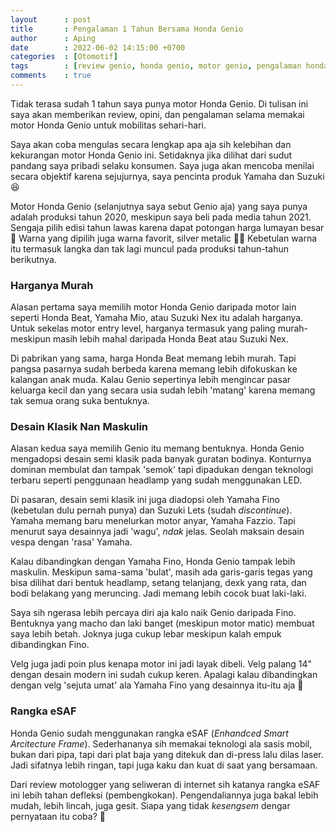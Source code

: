 ```yaml
---
layout      : post
title       : Pengalaman 1 Tahun Bersama Honda Genio
author      : Aping
date        : 2022-06-02 14:15:00 +0700
categories  : [Otomotif]
tags        : [review genio, honda genio, motor genio, pengalaman honda genio, test ride genio, test drive genio]
comments    : true
---
```

Tidak terasa sudah 1 tahun saya punya motor Honda Genio. Di tulisan ini saya akan memberikan review, opini, dan pengalaman selama memakai motor Honda Genio untuk mobilitas sehari-hari.

Saya akan coba mengulas secara lengkap apa aja sih kelebihan dan kekurangan motor Honda Genio ini. Setidaknya jika dilihat dari sudut pandang saya pribadi selaku konsumen. Saya juga akan mencoba menilai secara objektif karena sejujurnya, saya pencinta produk Yamaha dan Suzuki 😆

Motor Honda Genio (selanjutnya saya sebut Genio aja) yang saya punya adalah produksi tahun 2020, meskipun saya beli pada media tahun 2021. Sengaja pilih edisi tahun lawas karena dapat potongan harga lumayan besar 🤭 Warna yang dipilih juga warna favorit, silver metalic ✌🏻 Kebetulan warna itu termasuk langka dan tak lagi muncul pada produksi tahun-tahun berikutnya.

### Harganya Murah

Alasan pertama saya memilih motor Honda Genio daripada motor lain seperti Honda Beat, Yamaha Mio, atau Suzuki Nex itu adalah harganya. Untuk sekelas motor entry level, harganya termasuk yang paling murah- meskipun masih lebih mahal daripada Honda Beat atau Suzuki Nex.

Di pabrikan yang sama, harga Honda Beat memang lebih murah. Tapi pangsa pasarnya sudah berbeda karena memang lebih difokuskan ke kalangan anak muda. Kalau Genio sepertinya lebih mengincar pasar keluarga kecil dan yang secara usia sudah lebih 'matang' karena memang tak semua orang suka bentuknya.

### Desain Klasik Nan Maskulin

Alasan kedua saya memilih Genio itu memang bentuknya. Honda Genio mengadopsi desain semi klasik pada banyak guratan bodinya. Konturnya dominan membulat dan tampak 'semok' tapi dipadukan dengan teknologi terbaru seperti penggunaan headlamp yang sudah menggunakan LED.

Di pasaran, desain semi klasik ini juga diadopsi oleh Yamaha Fino (kebetulan dulu pernah punya) dan Suzuki Lets (sudah *discontinue*). Yamaha memang baru menelurkan motor anyar, Yamaha Fazzio. Tapi menurut saya desainnya jadi 'wagu', *ndak* jelas. Seolah maksain desain vespa dengan 'rasa' Yamaha.

Kalau dibandingkan dengan Yamaha Fino, Honda Genio tampak lebih maskulin. Meskipun sama-sama 'bulat', masih ada garis-garis tegas yang bisa dilihat dari bentuk headlamp, setang telanjang, dexk yang rata, dan bodi belakang yang meruncing. Jadi memang lebih cocok buat laki-laki.

Saya sih ngerasa lebih percaya diri aja kalo naik Genio daripada Fino. Bentuknya yang macho dan laki banget (meskipun motor matic) membuat saya lebih betah. Joknya juga cukup lebar meskipun kalah empuk dibandingkan Fino.

Velg juga jadi poin plus kenapa motor ini jadi layak dibeli. Velg palang 14" dengan desain modern ini sudah cukup keren. Apalagi kalau dibandingkan dengan velg 'sejuta umat' ala Yamaha Fino yang desainnya itu-itu aja 🤪

### Rangka eSAF

Honda Genio sudah menggunakan rangka eSAF (*Enhandced Smart Arcitecture Frame*). Sederhananya sih memakai teknologi ala sasis mobil, bukan dari pipa, tapi dari plat baja yang ditekuk dan di-press lalu dilas laser. Jadi sifatnya lebih ringan, tapi juga kaku dan kuat di saat yang bersamaan.

Dari review motologger yang seliweran di internet sih katanya rangka eSAF ini lebih tahan defleksi (pembengkokan). Pengendaliannya juga bakal lebih mudah, lebih lincah, juga gesit. Siapa yang tidak *kesengsem* dengar pernyataan itu coba? 🤤
